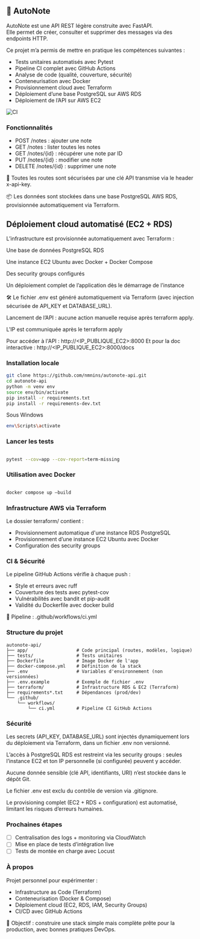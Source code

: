 ## 📝 AutoNote

AutoNote est une API REST légère construite avec FastAPI.  
Elle permet de créer, consulter et supprimer des messages via des endpoints HTTP.

Ce projet m’a permis de mettre en pratique les compétences suivantes :
- Tests unitaires automatisés avec Pytest
- Pipeline CI complet avec GitHub Actions
- Analyse de code (qualité, couverture, sécurité)
- Conteneurisation avec Docker
- Provisionnement cloud avec Terraform
- Déploiement d’une base PostgreSQL sur AWS RDS
- Déploiement de l’API sur AWS EC2

![CI](https://github.com/nmnins/autonote-api/actions/workflows/ci.yml/badge.svg)

### Fonctionnalités

- POST /notes : ajouter une note
- GET /notes : lister toutes les notes
- GET /notes/{id} : récupérer une note par ID
- PUT /notes/{id} : modifier une note
- DELETE /notes/{id} : supprimer une note

🔐 Toutes les routes sont sécurisées par une clé API transmise via le header x-api-key.

📦 Les données sont stockées dans une base PostgreSQL AWS RDS, provisionnée automatiquement via Terraform.

## Déploiement cloud automatisé (EC2 + RDS)

L’infrastructure est provisionnée automatiquement avec Terraform :

Une base de données PostgreSQL RDS

Une instance EC2 Ubuntu avec Docker + Docker Compose

Des security groups configurés

Un déploiement complet de l’application dès le démarrage de l’instance

🛠️ Le fichier .env est généré automatiquement via Terraform (avec injection sécurisée de API_KEY et DATABASE_URL).

Lancement de l’API : aucune action manuelle requise après terraform apply.

L'IP est communiquée après le terraform apply 

Pour accéder à l'API : http://<IP_PUBLIQUE_EC2>:8000
Et pour la doc interactive : http://<IP_PUBLIQUE_EC2>:8000/docs



### Installation locale

   ```bash
git clone https://github.com/nmnins/autonote-api.git
cd autonote-api
python -m venv env
source env/bin/activate
pip install -r requirements.txt
pip install -r requirements-dev.txt
```
Sous Windows

   ```bash
env\Scripts\activate
```
###  Lancer les tests
   ```bash

pytest --cov=app --cov-report=term-missing
```

### Utilisation avec Docker
   ```bash

docker compose up –build
```

### Infrastructure AWS via Terraform

Le dossier terraform/ contient :
- Provisionnement automatique d'une instance RDS PostgreSQL
- Provisionnement d’une instance EC2 Ubuntu avec Docker
- Configuration des security groups

### CI & Sécurité

Le pipeline GitHub Actions vérifie à chaque push :
- Style et erreurs avec ruff
- Couverture des tests avec pytest-cov
- Vulnérabilités avec bandit et pip-audit
- Validité du Dockerfile avec docker build

📄 Pipeline : .github/workflows/ci.yml

### Structure du projet

```TEXT
autonote-api/
├── app/                  # Code principal (routes, modèles, logique)
├── tests/                # Tests unitaires
├── Dockerfile            # Image Docker de l'app
├── docker-compose.yml    # Définition de la stack 
├── .env                  # Variables d'environnement (non versionnées)
├── .env.example          # Exemple de fichier .env
├── terraform/            # Infrastructure RDS & EC2 (Terraform)
├── requirements*.txt     # Dépendances (prod/dev)
└── .github/
    └── workflows/
        └── ci.yml        # Pipeline CI GitHub Actions
```

### Sécurité

Les secrets (API_KEY, DATABASE_URL) sont injectés dynamiquement lors du déploiement via Terraform, dans un fichier .env non versionné.

L’accès à PostgreSQL RDS est restreint via les security groups : seules l’instance EC2 et ton IP personnelle (si configurée) peuvent y accéder.

Aucune donnée sensible (clé API, identifiants, URI) n’est stockée dans le dépôt Git.

Le fichier .env est exclu du contrôle de version via .gitignore.

Le provisioning complet (EC2 + RDS + configuration) est automatisé, limitant les risques d’erreurs humaines.

### Prochaines étapes

- [ ] Centralisation des logs + monitoring via CloudWatch
- [ ] Mise en place de tests d’intégration live
- [ ] Tests de montée en charge avec Locust

### À propos

Projet personnel pour expérimenter :
- Infrastructure as Code (Terraform)
- Conteneurisation (Docker & Compose)
- Déploiement cloud (EC2, RDS, IAM, Security Groups)
- CI/CD avec GitHub Actions

🎯 Objectif : construire une stack simple mais complète prête pour la production, avec bonnes pratiques DevOps.

